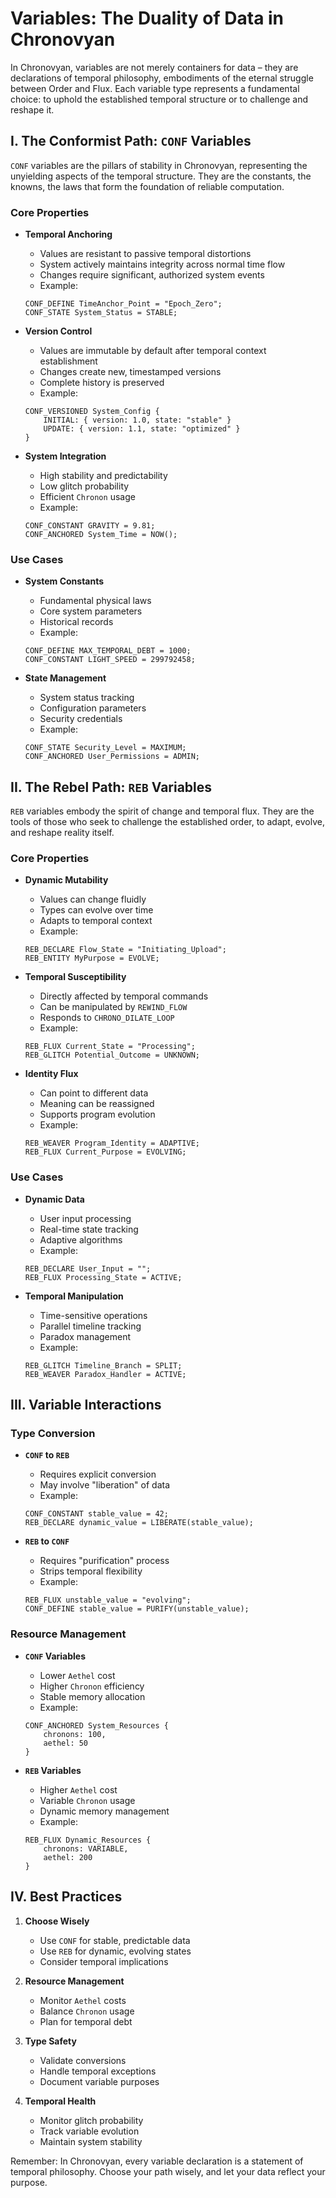 # Variables: The Duality of Data in Chronovyan

In Chronovyan, variables are not merely containers for data – they are declarations of temporal philosophy, embodiments of the eternal struggle between Order and Flux. Each variable type represents a fundamental choice: to uphold the established temporal structure or to challenge and reshape it.

## I. The Conformist Path: `CONF` Variables

`CONF` variables are the pillars of stability in Chronovyan, representing the unyielding aspects of the temporal structure. They are the constants, the knowns, the laws that form the foundation of reliable computation.

### Core Properties

* **Temporal Anchoring**
    * Values are resistant to passive temporal distortions
    * System actively maintains integrity across normal time flow
    * Changes require significant, authorized system events
    * Example:
    ```chronovyan
    CONF_DEFINE TimeAnchor_Point = "Epoch_Zero";
    CONF_STATE System_Status = STABLE;
    ```

* **Version Control**
    * Values are immutable by default after temporal context establishment
    * Changes create new, timestamped versions
    * Complete history is preserved
    * Example:
    ```chronovyan
    CONF_VERSIONED System_Config {
        INITIAL: { version: 1.0, state: "stable" }
        UPDATE: { version: 1.1, state: "optimized" }
    }
    ```

* **System Integration**
    * High stability and predictability
    * Low glitch probability
    * Efficient `Chronon` usage
    * Example:
    ```chronovyan
    CONF_CONSTANT GRAVITY = 9.81;
    CONF_ANCHORED System_Time = NOW();
    ```

### Use Cases

* **System Constants**
    * Fundamental physical laws
    * Core system parameters
    * Historical records
    * Example:
    ```chronovyan
    CONF_DEFINE MAX_TEMPORAL_DEBT = 1000;
    CONF_CONSTANT LIGHT_SPEED = 299792458;
    ```

* **State Management**
    * System status tracking
    * Configuration parameters
    * Security credentials
    * Example:
    ```chronovyan
    CONF_STATE Security_Level = MAXIMUM;
    CONF_ANCHORED User_Permissions = ADMIN;
    ```

## II. The Rebel Path: `REB` Variables

`REB` variables embody the spirit of change and temporal flux. They are the tools of those who seek to challenge the established order, to adapt, evolve, and reshape reality itself.

### Core Properties

* **Dynamic Mutability**
    * Values can change fluidly
    * Types can evolve over time
    * Adapts to temporal context
    * Example:
    ```chronovyan
    REB_DECLARE Flow_State = "Initiating_Upload";
    REB_ENTITY MyPurpose = EVOLVE;
    ```

* **Temporal Susceptibility**
    * Directly affected by temporal commands
    * Can be manipulated by `REWIND_FLOW`
    * Responds to `CHRONO_DILATE_LOOP`
    * Example:
    ```chronovyan
    REB_FLUX Current_State = "Processing";
    REB_GLITCH Potential_Outcome = UNKNOWN;
    ```

* **Identity Flux**
    * Can point to different data
    * Meaning can be reassigned
    * Supports program evolution
    * Example:
    ```chronovyan
    REB_WEAVER Program_Identity = ADAPTIVE;
    REB_FLUX Current_Purpose = EVOLVING;
    ```

### Use Cases

* **Dynamic Data**
    * User input processing
    * Real-time state tracking
    * Adaptive algorithms
    * Example:
    ```chronovyan
    REB_DECLARE User_Input = "";
    REB_FLUX Processing_State = ACTIVE;
    ```

* **Temporal Manipulation**
    * Time-sensitive operations
    * Parallel timeline tracking
    * Paradox management
    * Example:
    ```chronovyan
    REB_GLITCH Timeline_Branch = SPLIT;
    REB_WEAVER Paradox_Handler = ACTIVE;
    ```

## III. Variable Interactions

### Type Conversion

* **`CONF` to `REB`**
    * Requires explicit conversion
    * May involve "liberation" of data
    * Example:
    ```chronovyan
    CONF_CONSTANT stable_value = 42;
    REB_DECLARE dynamic_value = LIBERATE(stable_value);
    ```

* **`REB` to `CONF`**
    * Requires "purification" process
    * Strips temporal flexibility
    * Example:
    ```chronovyan
    REB_FLUX unstable_value = "evolving";
    CONF_DEFINE stable_value = PURIFY(unstable_value);
    ```

### Resource Management

* **`CONF` Variables**
    * Lower `Aethel` cost
    * Higher `Chronon` efficiency
    * Stable memory allocation
    * Example:
    ```chronovyan
    CONF_ANCHORED System_Resources {
        chronons: 100,
        aethel: 50
    }
    ```

* **`REB` Variables**
    * Higher `Aethel` cost
    * Variable `Chronon` usage
    * Dynamic memory management
    * Example:
    ```chronovyan
    REB_FLUX Dynamic_Resources {
        chronons: VARIABLE,
        aethel: 200
    }
    ```

## IV. Best Practices

1. **Choose Wisely**
    * Use `CONF` for stable, predictable data
    * Use `REB` for dynamic, evolving states
    * Consider temporal implications

2. **Resource Management**
    * Monitor `Aethel` costs
    * Balance `Chronon` usage
    * Plan for temporal debt

3. **Type Safety**
    * Validate conversions
    * Handle temporal exceptions
    * Document variable purposes

4. **Temporal Health**
    * Monitor glitch probability
    * Track variable evolution
    * Maintain system stability

Remember: In Chronovyan, every variable declaration is a statement of temporal philosophy. Choose your path wisely, and let your data reflect your purpose. 
